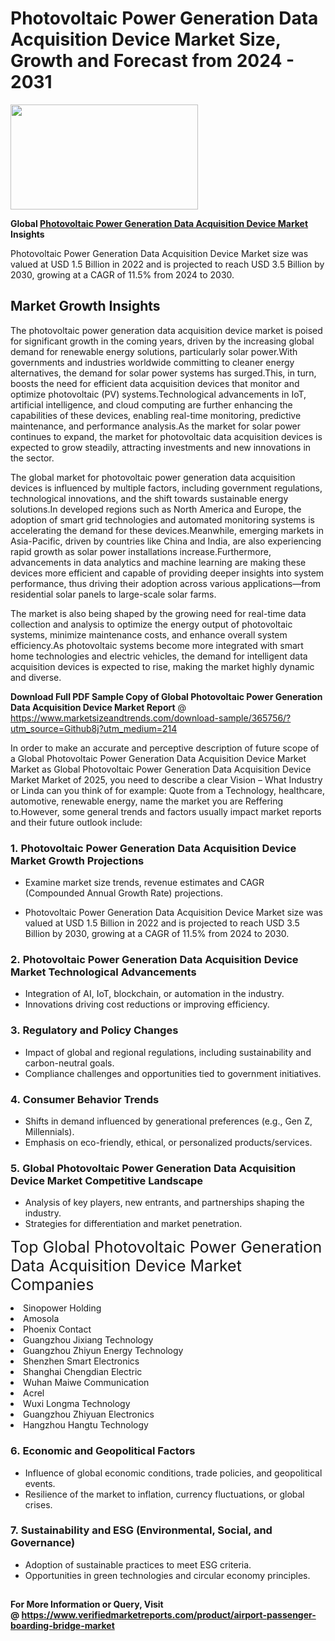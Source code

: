 <H1>Photovoltaic Power Generation Data Acquisition Device Market Size, Growth and Forecast from 2024 - 2031</H1><img class="aligncenter size-medium wp-image-584254" src="https://thirdeyenews.in/wp-content/uploads/2024/09/Global-Market-Research-300x168.jpeg" alt="" width="300" height="168" /><p><strong>Global&nbsp;<a href="https://www.marketsizeandtrends.com/download-sample/365756/?utm_source=Github8j?utm_medium=214">Photovoltaic Power Generation Data Acquisition Device Market</a> Insights</strong></p><p>Photovoltaic Power Generation Data Acquisition Device Market size was valued at USD 1.5 Billion in 2022 and is projected to reach USD 3.5 Billion by 2030, growing at a CAGR of 11.5% from 2024 to 2030.</p><p><h2>Market Growth Insights</h2> <p>The photovoltaic power generation data acquisition device market is poised for significant growth in the coming years, driven by the increasing global demand for renewable energy solutions, particularly solar power.With governments and industries worldwide committing to cleaner energy alternatives, the demand for solar power systems has surged.This, in turn, boosts the need for efficient data acquisition devices that monitor and optimize photovoltaic (PV) systems.Technological advancements in IoT, artificial intelligence, and cloud computing are further enhancing the capabilities of these devices, enabling real-time monitoring, predictive maintenance, and performance analysis.As the market for solar power continues to expand, the market for photovoltaic data acquisition devices is expected to grow steadily, attracting investments and new innovations in the sector.</p> <p>The global market for photovoltaic power generation data acquisition devices is influenced by multiple factors, including government regulations, technological innovations, and the shift towards sustainable energy solutions.In developed regions such as North America and Europe, the adoption of smart grid technologies and automated monitoring systems is accelerating the demand for these devices.Meanwhile, emerging markets in Asia-Pacific, driven by countries like China and India, are also experiencing rapid growth as solar power installations increase.Furthermore, advancements in data analytics and machine learning are making these devices more efficient and capable of providing deeper insights into system performance, thus driving their adoption across various applications—from residential solar panels to large-scale solar farms.</p> <p>The market is also being shaped by the growing need for real-time data collection and analysis to optimize the energy output of photovoltaic systems, minimize maintenance costs, and enhance overall system efficiency.As photovoltaic systems become more integrated with smart home technologies and electric vehicles, the demand for intelligent data acquisition devices is expected to rise, making the market highly dynamic and diverse.</p> <p><span class=""><strong>Download Full PDF Sample Copy of Global Photovoltaic Power Generation Data Acquisition Device Market Report</strong> @ <a href="https://www.marketsizeandtrends.com/download-sample/365756/?utm_source=Github8j?utm_medium=214" target="_blank">https://www.marketsizeandtrends.com/download-sample/365756/?utm_source=Github8j?utm_medium=214</a></span></p><p>In order to make an accurate and perceptive description of future scope of a Global&nbsp;Photovoltaic Power Generation Data Acquisition Device Market Market as Global&nbsp;Photovoltaic Power Generation Data Acquisition Device Market Market of 2025, you need to describe a clear Vision &ndash; What Industry or Linda can you think of for example: Quote from a Technology, healthcare, automotive, renewable energy, name the market you are Reffering to.However, some general trends and factors usually impact market reports and their future outlook include:</p><h3>1.&nbsp;<strong>Photovoltaic Power Generation Data Acquisition Device Market Growth Projections</strong></h3><ul><li>Examine market size trends, revenue estimates and CAGR (Compounded Annual Growth Rate) projections.</li><li><p>Photovoltaic Power Generation Data Acquisition Device Market size was valued at USD 1.5 Billion in 2022 and is projected to reach USD 3.5 Billion by 2030, growing at a CAGR of 11.5% from 2024 to 2030.</p></li></ul><h3>2.&nbsp;<strong>Photovoltaic Power Generation Data Acquisition Device Market Technological Advancements</strong></h3><ul><li>Integration of AI, IoT, blockchain, or automation in the industry.</li><li>Innovations driving cost reductions or improving efficiency.</li></ul><h3>3.&nbsp;<strong>Regulatory and Policy Changes</strong></h3><ul><li>Impact of global and regional regulations, including sustainability and carbon-neutral goals.</li><li>Compliance challenges and opportunities tied to government initiatives.</li></ul><h3>4.&nbsp;<strong>Consumer Behavior Trends</strong></h3><ul><li>Shifts in demand influenced by generational preferences (e.g., Gen Z, Millennials).</li><li>Emphasis on eco-friendly, ethical, or personalized products/services.</li></ul><h3>5.&nbsp;<strong>Global Photovoltaic Power Generation Data Acquisition Device Market Competitive Landscape</strong></h3><ul><li>Analysis of key players, new entrants, and partnerships shaping the industry.</li><li>Strategies for differentiation and market penetration.</li></ul><p data-pm-slice="1 1 []"><span style="color: inherit; font-family: inherit; font-size: 25px;">Top Global Photovoltaic Power Generation Data Acquisition Device Market Companies</span></p><div class="" data-test-id=""><p><li>Sinopower Holding</li><li> Amosola</li><li> Phoenix Contact</li><li> Guangzhou Jixiang Technology</li><li> Guangzhou Zhiyun Energy Technology</li><li> Shenzhen Smart Electronics</li><li> Shanghai Chengdian Electric</li><li> Wuhan Maiwe Communication</li><li> Acrel</li><li> Wuxi Longma Technology</li><li> Guangzhou Zhiyuan Electronics</li><li> Hangzhou Hangtu Technology</li></p></div><h3>6.&nbsp;<strong>Economic and Geopolitical Factors</strong></h3><ul><li>Influence of global economic conditions, trade policies, and geopolitical events.</li><li>Resilience of the market to inflation, currency fluctuations, or global crises.</li></ul><h3>7.&nbsp;<strong>Sustainability and ESG (Environmental, Social, and Governance)</strong></h3><ul><li>Adoption of sustainable practices to meet ESG criteria.</li><li>Opportunities in green technologies and circular economy principles.</li></ul><h2><strong style="font-size: 14px;">For More Information or Query, Visit @&nbsp;</strong><a style="background-color: #ffffff; font-size: 14px;" href="https://www.marketsizeandtrends.com/report/photovoltaic-power-generation-data-acquisition-device-market/" target="_blank">https://www.verifiedmarketreports.com/product/airport-passenger-boarding-bridge-market</a></h2>